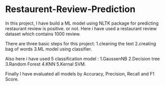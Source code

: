 # Restaurent-Review-Prediction

In this project, I have build a ML model using NLTK package for predicting restaurant review is positive. or not. Here i have used a restaurant review dataset which contains 1000 review. 

There are three basic steps for this project:
1.cleaning the text 
2.creating bag of words 
3.ML model using classifier. 

Also here i have used 5 classification model :
1.GaussenNB 
2.Decision tree 
3.Random Forest 
4.KNN 
5.Kernal SVM. 

Finally I have evaluated all models by Accuracy, Precision, Recall and F1 Score.
